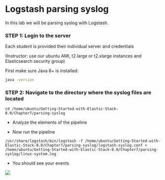 # Logstash parsing syslog

In this lab we will be parsing syslog with Logstash.


### STEP 1: Login to the server

Each student is provided their individual server and credentials

(Instructor: use our ubuntu AMI, t2.large or t2.xlarge instances and Elasticsearch security group)

First make sure Java 8+ is installed:

```bash
java -version
```

### STEP 2: Navigate to the directory where the syslog files are located

```shell
cd /home/ubuntu/Getting-Started-with-Elastic-Stack-8.0/Chapter7/parsing-syslog
```

* Analyze the elements of the pipeline

* Now run the pipeline

```shell
/usr/share/logstash/bin/logstash -f /home/ubuntu/Getting-Started-with-Elastic-Stack-8.0/Chapter7/parsing-syslog/logstash-syslog.conf < /home/ubuntu/Getting-Started-with-Elastic-Stack-8.0/Chapter7/parsing-syslog/linux-system.log
```

* You should see your events

![](../images/28.png)


